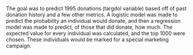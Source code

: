 The goal was to predict 1995 donations (targdol variable) based off of past donation history and a few other metrics. A logistic model was made to predict the probability an individual would donate, and then a regression model was made to predict, of those that did donate, how much. The expected value for every individual was calculated, and the top 1000 were chosen. These individuals would be marked for a special marketing campaign. 